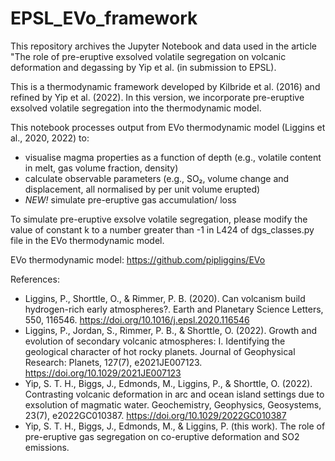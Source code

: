 # EPSL_EVo_framework

This repository archives the Jupyter Notebook and data used in the article "The role of pre-eruptive exsolved volatile segregation on volcanic deformation and degassing by Yip et al. (in submission to EPSL). 

This is a thermodynamic framework developed by Kilbride et al. (2016) and refined by Yip et al. (2022). 
In this version, we incorporate pre-eruptive exsolved volatile segregation into the thermodynamic model.

This notebook processes output from EVo thermodynamic model (Liggins et al., 2020, 2022) to: 
- visualise magma properties as a function of depth (e.g., volatile content in melt, gas volume fraction, density) 
- calculate observable parameters (e.g., SO₂, volume change and displacement, all normalised by per unit volume erupted)
- *NEW!* simulate pre-eruptive gas accumulation/ loss

To simulate pre-eruptive exsolve volatile segregation, please modify the value of constant k to a number greater than -1 in L424 of dgs_classes.py file in the EVo thermodynamic model.

EVo thermodynamic model: https://github.com/pipliggins/EVo

References:

- Liggins, P., Shorttle, O., & Rimmer, P. B. (2020). Can volcanism build hydrogen-rich early atmospheres?. Earth and Planetary Science Letters, 550, 116546. https://doi.org/10.1016/j.epsl.2020.116546
- Liggins, P., Jordan, S., Rimmer, P. B., & Shorttle, O. (2022). Growth and evolution of secondary volcanic atmospheres: I. Identifying the geological character of hot rocky planets. Journal of Geophysical Research: Planets, 127(7), e2021JE007123. https://doi.org/10.1029/2021JE007123
- Yip, S. T. H., Biggs, J., Edmonds, M., Liggins, P., & Shorttle, O. (2022). Contrasting volcanic deformation in arc and ocean island settings due to exsolution of magmatic water. Geochemistry, Geophysics, Geosystems, 23(7), e2022GC010387. https://doi.org/10.1029/2022GC010387
- Yip, S. T. H., Biggs, J., Edmonds, M., & Liggins, P. (this work). The role of pre-eruptive gas segregation on co-eruptive deformation and SO2 emissions. 
